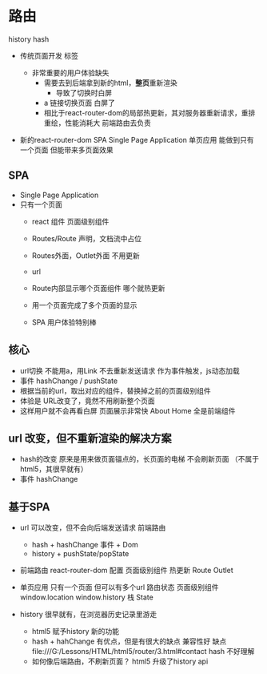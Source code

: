 # 路由

history
hash



- 传统页面开发
    <a></a>标签
    - 非常重要的用户体验缺失
        - 需要去到后端拿到新的html，**整页**重新渲染
            - 导致了切换时白屏
        - a 链接切换页面 白屏了
        - 相比于react-router-dom的局部热更新，其对服务器重新请求，重排重绘，性能消耗大
        前端路由去负责


- 新的react-router-dom SPA Single Page Application 单页应用
    能做到只有一个页面 但能带来多页面效果

## SPA
- Single Page Application
- 只有一个页面
    - react 组件
        页面级别组件
    - Routes/Route 声明，文档流中占位
    - Routes外面，Outlet外面 不用更新
    - url 
    - Route内部显示哪个页面组件
        哪个就热更新

    - 用一个页面完成了多个页面的显示
    - SPA 用户体验特别棒

## 核心
- url切换
    不能用a，用Link
    不去重新发送请求
    作为事件触发，js动态加载
- 事件 hashChange / pushState
- 根据当前的url，取出对应的组件，替换掉之前的页面级别组件
- 体验是
    URL改变了，竟然不用刷新整个页面
- 这样用户就不会再看白屏
    页面展示非常快
    About
    Home 全是前端组件

## url 改变，但不重新渲染的解决方案
- hash的改变
    原来是用来做页面锚点的，长页面的电梯
    不会刷新页面     （不属于html5，其很早就有）
- 事件
    hashChange

## 基于SPA
- url 可以改变，但不会向后端发送请求  前端路由
    - hash + hashChange 事件 + Dom
    - history + pushState/popState
- 前端路由 react-router-dom 配置 页面级别组件
    热更新 Route
    Outlet
- 单页应用
    只有一个页面 但可以有多个url 路由状态
    页面级别组件
    window.location window.history
    栈
    State

- history
    很早就有，在浏览器历史记录里游走
    - html5 赋予history 新的功能
    - hash + hahChange 有优点，但是有很大的缺点 
        兼容性好
        缺点 file:///G:/Lessons/HTML/html5/router/3.html#contact
        hash 不好理解
    - 如何像后端路由，不刷新页面？
    html5 升级了history api
    











